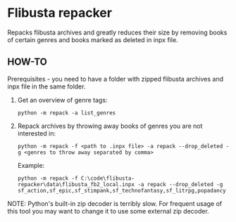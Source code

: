 # Flibusta repacker

Repacks flibusta archives and greatly reduces their size by removing books of certain genres and books marked as deleted in inpx file.

## HOW-TO

Prerequisites - you need to have a folder with zipped flibusta archives and inpx file in the same folder.

1. Get an overview of genre tags:
    ```commandline
    python -m repack -a list_genres
    ```
2. Repack archives by throwing away books of genres you are not interested in:
    ```commandline
    python -m repack -f <path to .inpx file> -a repack --drop_deleted -g <genres to throw away separated by comma>
    ```
   Example:
    ```commandline
    python -m repack -f C:\code\flibusta-repacker\data\flibusta_fb2_local.inpx -a repack --drop_deleted -g sf_action,sf_epic,sf_stimpank,sf_technofantasy,sf_litrpg,popadancy
    ```

NOTE: Python's built-in zip decoder is terribly slow. For frequent usage of this tool you may want to change it to use some external zip decoder.
